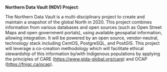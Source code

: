 **Northern Data Vault (NDV) Project**:

The Northern Data Vault is a multi-disciplinary project to create and maintain a snapshot of the global North in 2020. This project combines information from various databases and open sources (such as Open Street Maps and open government portals), using available geospatial information, allowing integration. It will be powered by an open source, vendor-neutral, technology stack including CentOS, PostgreSQL, and PostGIS.  This project will leverage a co-creation methodology which will facilitate ethical stewardship of this information by/with Indigenous populations by applying the principles of CARE (https://www.gida-global.org/care) and OCAP (https://fnigc.ca/ocap).

